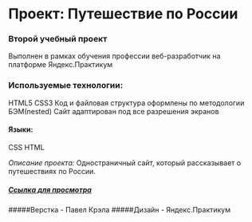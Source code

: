 # Проект: Путешествие по России

### Второй учебный проект
Выполнен в рамках обучения профессии веб-разработчик на платформе Яндекс.Практикум

### Используемые технологии:

HTML5
CSS3
Код и файловая структура оформлены по методологии БЭМ(nested)
Сайт адаптирован под все разрешения экранов

#### Языки:
CSS 
HTML 

_Описание проекта:_ Одностраничный сайт, который рассказывает о путешествиях по России.
##### [Ссылка для просмотра](https://Krol-spb.github.io/russian-travel)

#####Верстка - Павел Крэла
#####Дизайн - Яндекс.Практикум



